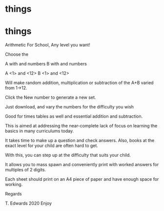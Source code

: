 # things
# things
Arithmetic For School, Any level you want!

Choose the  

A with <low> and <high> numbers
B with <low> and <high> numbers

A  <1> and <12>
B  <1> and <12>

Will make random addition, multiplication or subtraction of the A+B varied from 1->12.

Click the New number to generate a new set.

Just download, and vary the numbers for the difficulty you wish

Good for times tables as well and essential addition and subtraction.

This is aimed at addressing the near-complete lack of focus on learning the basics in many curriculums today.

It takes time to make up a question and check answers. Also, books at the exact level for your child are often hard to get. 

With this, you can step up at the difficulty that suits your child.

It allows you to mass spawn and conveniently print with worked answers for multiples of 2 digits.

Each sheet should print on an A4 piece of paper and have enough space for working.

Regards

T. Edwards 2020
Enjoy
